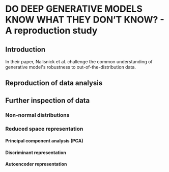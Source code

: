# DO DEEP GENERATIVE MODELS KNOW WHAT THEY DON’T KNOW? - A reproduction study

## Introduction
In their paper, Nalisnick et al. challenge the common understanding of generative model's robustness to out-of-the-distribution data. 

## Reproduction of data analysis

## Further inspection of data

### Non-normal distributions

### Reduced space representation 

#### Principal component analysis (PCA)

#### Discriminant representation

#### Autoencoder representation
